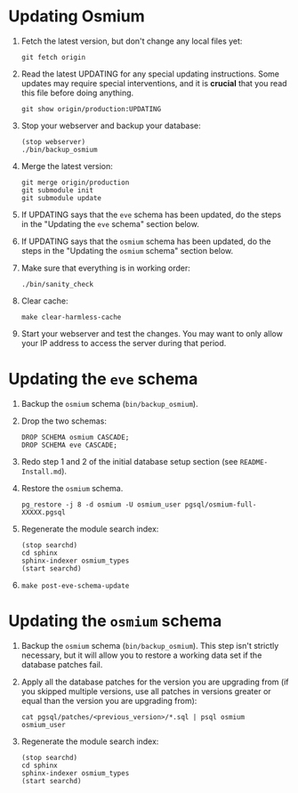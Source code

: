 Updating Osmium
===============

1. Fetch the latest version, but don't change any local files yet:

   ~~~~
   git fetch origin
   ~~~~

2. Read the latest UPDATING for any special updating
   instructions. Some updates may require special interventions, and
   it is **crucial** that you read this file before doing anything.

   ~~~~
   git show origin/production:UPDATING
   ~~~~

3. Stop your webserver and backup your database:

   ~~~~
   (stop webserver)
   ./bin/backup_osmium
   ~~~~

4. Merge the latest version:

   ~~~~
   git merge origin/production
   git submodule init
   git submodule update
   ~~~~

5. If UPDATING says that the `eve` schema has been updated, do the
   steps in the "Updating the `eve` schema" section below.

6. If UPDATING says that the `osmium` schema has been updated, do the
   steps in the "Updating the `osmium` schema" section below.

7. Make sure that everything is in working order:

   ~~~~
   ./bin/sanity_check
   ~~~~

8. Clear cache:

   ~~~~
   make clear-harmless-cache
   ~~~~

9. Start your webserver and test the changes. You may want to only
   allow your IP address to access the server during that period.

Updating the `eve` schema
=========================

1. Backup the `osmium` schema (`bin/backup_osmium`).

2. Drop the two schemas:

   ~~~~
   DROP SCHEMA osmium CASCADE;
   DROP SCHEMA eve CASCADE;
   ~~~~

3. Redo step 1 and 2 of the initial database setup section (see
   `README-Install.md`).

4. Restore the `osmium` schema.

   ~~~~
   pg_restore -j 8 -d osmium -U osmium_user pgsql/osmium-full-XXXXX.pgsql
   ~~~~

5. Regenerate the module search index:

   ~~~~
   (stop searchd)
   cd sphinx
   sphinx-indexer osmium_types
   (start searchd)
   ~~~~

6. ~~~
   make post-eve-schema-update
   ~~~

Updating the `osmium` schema
============================

1. Backup the `osmium` schema (`bin/backup_osmium`). This step isn't
   strictly necessary, but it will allow you to restore a working data
   set if the database patches fail.

2. Apply all the database patches for the version you are upgrading
   from (if you skipped multiple versions, use all patches in versions
   greater or equal than the version you are upgrading from):

   ~~~~
   cat pgsql/patches/<previous_version>/*.sql | psql osmium osmium_user
   ~~~~

3. Regenerate the module search index:

   ~~~~
   (stop searchd)
   cd sphinx
   sphinx-indexer osmium_types
   (start searchd)
   ~~~~

